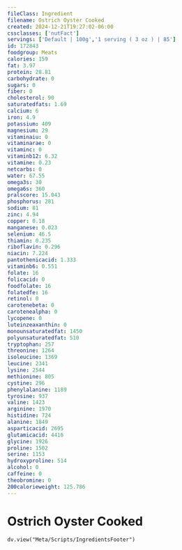 ```yaml
---
fileClass: Ingredient
filename: Ostrich Oyster Cooked
created: 2024-12-21T19:27:02-06:00
cssclasses: ['nutFact']
servings: ['Default | 100g','1 serving ( 3 oz ) | 85']
id: 172843
foodgroup: Meats
calories: 159
fat: 3.97
protein: 28.81
carbohydrate: 0
sugars: 0
fiber: 0
cholesterol: 90
saturatedfats: 1.69
calcium: 6
iron: 4.9
potassium: 409
magnesium: 29
vitaminaiu: 0
vitaminarae: 0
vitaminc: 0
vitaminb12: 6.32
vitamine: 0.23
netcarbs: 0
water: 67.55
omega3s: 30
omega6s: 360
pralscore: 15.043
phosphorus: 281
sodium: 81
zinc: 4.94
copper: 0.18
manganese: 0.023
selenium: 46.5
thiamin: 0.235
riboflavin: 0.296
niacin: 7.224
pantothenicacid: 1.333
vitaminb6: 0.551
folate: 16
folicacid: 0
foodfolate: 16
folatedfe: 16
retinol: 0
carotenebeta: 0
carotenealpha: 0
lycopene: 0
luteinzeaxanthin: 0
monounsaturatedfat: 1450
polyunsaturatedfat: 510
tryptophan: 257
threonine: 1264
isoleucine: 1369
leucine: 2341
lysine: 2544
methionine: 805
cystine: 296
phenylalanine: 1189
tyrosine: 937
valine: 1423
arginine: 1970
histidine: 724
alanine: 1849
asparticacid: 2695
glutamicacid: 4416
glycine: 1926
proline: 1502
serine: 1153
hydroxyproline: 514
alcohol: 0
caffeine: 0
theobromine: 0
200calorieweight: 125.786
---
```


# Ostrich Oyster Cooked

```dataviewjs
dv.view("Meta/Scripts/IngredientsFooter")
```